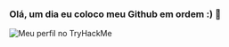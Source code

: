 ### Olá, um dia eu coloco meu Github em ordem :) 👋

![Meu perfil no TryHackMe](https://tryhackme-badges.s3.amazonaws.com/XBaraoVermelhoX.png)

<!--
**aka-barao/aka-barao** is a ✨ _special_ ✨ repository because its `README.md` (this file) appears on your GitHub profile.

Here are some ideas to get you started:

- 🔭 I’m currently working on ...
- 🌱 I’m currently learning ...
- 👯 I’m looking to collaborate on ...
- 🤔 I’m looking for help with ...
- 💬 Ask me about ...
- 📫 How to reach me: ...
- 😄 Pronouns: ...
- ⚡ Fun fact: ...
-->
